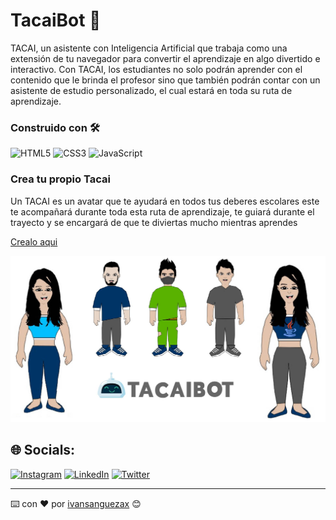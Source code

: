 # TacaiBot 🤖
TACAI, un asistente con Inteligencia Artificial que trabaja como una extensión de tu navegador para convertir el aprendizaje en algo divertido e interactivo. Con TACAI, los estudiantes no solo podrán aprender con el contenido que le brinda el profesor sino que también podrán contar con un asistente de estudio personalizado, el cual estará en toda su ruta de aprendizaje.


### Construido con 🛠️ 
![HTML5](https://img.shields.io/badge/html5-%23E34F26.svg?style=flat&logo=html5&logoColor=white) ![CSS3](https://img.shields.io/badge/css3-%231572B6.svg?style=flat&logo=css3&logoColor=white)  ![JavaScript](https://img.shields.io/badge/javascript-%23323330.svg?style=flat&logo=javascript&logoColor=%23F7DF1E)

### Crea tu propio Tacai

Un TACAI es un avatar que te ayudará en todos tus deberes escolares este te acompañará durante toda esta ruta de aprendizaje, te guiará durante el trayecto y se encargará de que te diviertas mucho mientras aprendes


[Crealo aqui](http://tacaibot.me/avatar.html "Crealo aqui")   

![Imagen](https://github.com/ivansanguezax/Tacaibot/blob/master/about_04.jpg?raw=true)


## 🌐 Socials:
[![Instagram](https://img.shields.io/badge/Instagram-%23E4405F.svg?logo=Instagram&logoColor=white)](https://instagram.com/ivansanguezax) [![LinkedIn](https://img.shields.io/badge/LinkedIn-%230077B5.svg?logo=linkedin&logoColor=white)](https://linkedin.com/in/ivansanguezax) [![Twitter](https://img.shields.io/badge/Twitter-%231DA1F2.svg?logo=Twitter&logoColor=white)](https://twitter.com/ivansanguezax) 

---
⌨️ con ❤️ por [ivansanguezax](https://github.com/ivansanguezax) 😊
